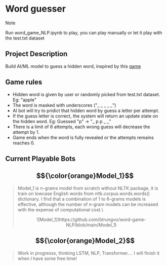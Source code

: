 # Word guesser
>[!NOTE]
>Run word_game_NLP.ipynb to play, you can play manually or let it play with the test.txt dataset

## Project Description
Build AI/ML model to guess a hidden word, inspired by this [game](https://en.wikipedia.org/wiki/Hangman_(game))

## Game rules
* Hidden word is given by user or randomly picked from test.txt dataset. Eg: "apple"
* The word is masked with underscores ("_ _ _ _ _")
* AI bot will try to pridict that hidden word by guess a letter per attempt.
* If the guess letter is correct, the system will return an update state on the hidden word. Eg: Guessed "p" -> "_ p p _ _"
* There is a limit of 6 attempts, each wrong guess will decrease the attempt by 1.
* Game ends when the word is fully revealed or the attempts remains reaches 0.

## Current Playable Bots
## $${\color{orange}Model_1}$$
> Model_1 is n-grams model from scratch without NLTK package, it is train on lowcase English words from nltk.corpus.words.words() dictionary.
> I find that a combination of 1 to 6-grams models is effective, although the number of n-gram models can be increased with the expense of computational cost.\
> <p align="center">
> ![Model_1](https://github.com/btrungvo/word-game-NLP/blob/main/Model_1)
> </p>
## $${\color{orange}Model_2}$$
> Work in progresss, thinking LSTM, NLP, Transformer.... I will finish it when I have some free time!
